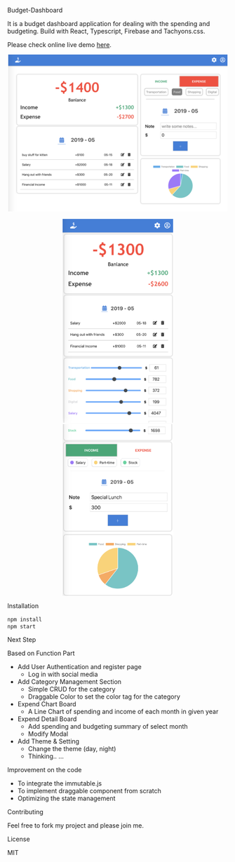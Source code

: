 Budget-Dashboard

It is a budget dashboard application for dealing with the spending and budgeting. Build with React, Typescript, Firebase and Tachyons.css.

Please check online live demo [here](https://759445684.github.io/budget-tool/).


<p align="center">
  <img src="https://github.com/759445684/budget-tool/blob/master/budget-app.png" width="500" title="Github Logo">
</p>
<p align="center">
  <img src="https://github.com/759445684/budget-tool/blob/master/budget-app-mobile1.png" width="50%" title="Github Logo">
      <img align="center" src="https://github.com/759445684/budget-tool/blob/master/budget-app-mobile2.png" width="50%" title="Github Logo">

</p>
 

</p>

Installation

    npm install
    npm start



Next Step

Based on Function Part

- Add User Authentication and register page
  - Log in with social media
- Add Category Management Section
  - Simple CRUD for the category
  - Draggable Color to set the color tag for the category
- Expend Chart Board
  - A Line Chart of spending and income of each month in given year
- Expend Detail Board
  - Add spending and budgeting  summary of select month
  - Modify Modal
- Add Theme & Setting
  - Change the theme (day, night)
  - Thinking.. ...
  

Improvement on the code

- To integrate the immutable.js
- To implement draggable component from scratch
- Optimizing the state management
  

Contributing 

Feel free to fork my project and please join me.



License

MIT


